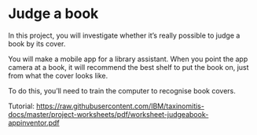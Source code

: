 # Judge a book
In this project, you will investigate whether it’s really possible to judge a book by its cover. 

You will make a mobile app for a library assistant. When you point the app camera at a book, it will recommend the best shelf to put the book on, just from what the cover looks like. 

To do this, you’ll need to train the computer to recognise book covers.

Tutorial: https://raw.githubusercontent.com/IBM/taxinomitis-docs/master/project-worksheets/pdf/worksheet-judgeabook-appinventor.pdf
